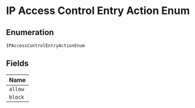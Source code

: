 
# IP Access Control Entry Action Enum

## Enumeration

`IPAccessControlEntryActionEnum`

## Fields

| Name |
|  --- |
| `allow` |
| `block` |

